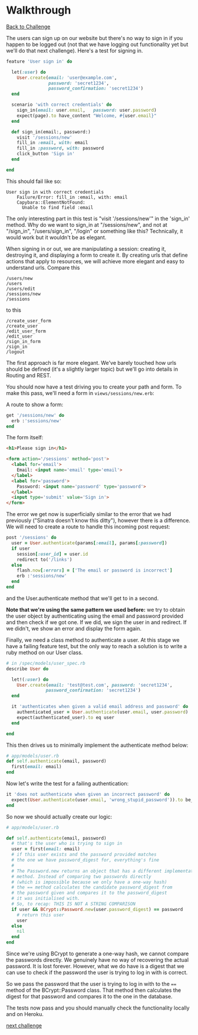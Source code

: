 # Walkthrough

[Back to Challenge](../23_signing_in.md)

The users can sign up on our website but there's no way to sign in if you happen to be logged out (not that we have logging out functionality yet but we'll do that next challenge). Here's a test for signing in.

```ruby
feature 'User sign in' do

  let(:user) do
    User.create(email: 'user@example.com',
                password: 'secret1234',
                password_confirmation: 'secret1234')
  end

  scenario 'with correct credentials' do
    sign_in(email: user.email,   password: user.password)
    expect(page).to have_content "Welcome, #{user.email}"
  end

  def sign_in(email:, password:)
    visit '/sessions/new'
    fill_in :email, with: email
    fill_in :password, with: password
    click_button 'Sign in'
  end

end
```

This should fail like so:

```
User sign in with correct credentials
    Failure/Error: fill_in :email, with: email
    Capybara::ElementNotFound:
      Unable to find field :email
```

The only interesting part in this test is "visit '/sessions/new'" in the 'sign_in' method.  Why do we want to sign_in at "/sessions/new", and not at "/sign_in", "/users/sign_in", "/login" or something like this? Technically, it would work but it wouldn't be as elegant.

When signing in or out, we are manipulating a session: creating it, destroying it, and displaying a form to create it. By creating urls that define actions that apply to resources, we will achieve more elegant and easy to understand urls. Compare this

```
/users/new
/users
/users/edit
/sessions/new
/sessions
```

to this

```
/create_user_form
/create_user
/edit_user_form
/edit_user
/sign_in_form
/sign_in
/logout
```

The first approach is far more elegant. We've barely touched how urls should be defined (it's a slightly larger topic) but we'll go into details in Routing and REST.

You should now have a test driving you to create your path and form. To make this pass, we'll need a form in `views/sessions/new.erb`:

A route to show a form:

```ruby
get '/sessions/new' do
  erb :'sessions/new'
end
```

The form itself:

```html
<h1>Please sign in</h1>

<form action='/sessions' method='post'>
  <label for='email'>
    Email: <input name='email' type='email'>
  </label>
  <label for='password'>
    Password: <input name='password' type='password'>
  </label>
  <input type='submit' value='Sign in'>
</form>
```

The error we get now is superficially similar to the error that we had previously ("Sinatra doesn't know this ditty"), however there is a difference. We will need to create a route to handle this incoming post request:

```ruby
post '/sessions' do
  user = User.authenticate(params[:email], params[:password])
  if user
    session[:user_id] = user.id
    redirect to('/links')
  else
    flash.now[:errors] = ['The email or password is incorrect']
    erb :'sessions/new'
  end
end
```

and the User.authenticate method that we'll get to in a second.

**Note that we're using the same pattern we used before:** we try to obtain the user object by authenticating using the email and password provided and then check if we got one. If we did, we sign the user in and redirect. If we didn't, we show an error and display the form again.

Finally, we need a class method to authenticate a user. At this stage we have a failing feature test, but the only way to reach a solution is to write a ruby method on our User class.

```ruby
# in /spec/models/user_spec.rb
describe User do

  let!(:user) do
    User.create(email: 'test@test.com', password: 'secret1234',
               password_confirmation: 'secret1234')
  end

  it 'authenticates when given a valid email address and password' do
    authenticated_user = User.authenticate(user.email, user.password)
    expect(authenticated_user).to eq user
  end

end

```

This then drives us to minimally implement the authenticate method below:

```ruby
# app/models/user.rb
def self.authenticate(email, password)
  first(email: email)
end

```

Now let's write the test for a failing authentication:
```ruby
it 'does not authenticate when given an incorrect password' do
  expect(User.authenticate(user.email, 'wrong_stupid_password')).to be_nil
end
```
So now we should actually create our logic:

```ruby
# app/models/user.rb

def self.authenticate(email, password)
  # that's the user who is trying to sign in
  user = first(email: email)
  # if this user exists and the password provided matches
  # the one we have password_digest for, everything's fine
  #
  # The Password.new returns an object that has a different implementation of the equality(`==`)
  # method. Instead of comparing two passwords directly
  # (which is impossible because we only have a one-way hash)
  # the == method calculates the candidate password_digest from
  # the password given and compares it to the password_digest
  # it was initialised with.
  # So, to recap: THIS IS NOT A STRING COMPARISON
  if user && BCrypt::Password.new(user.password_digest) == password
    # return this user
    user
  else
    nil
  end
end
```

Since we're using BCrypt to generate a one-way hash, we cannot compare the passwords directly. We genuinely have no way of recovering the actual password. It is lost forever. However, what we do have is a digest that we can use to check if the password the user is trying to log in with is correct.

So we pass the password that the user is trying to log in with to the `==` method of the BCrypt::Password class. That method then calculates the digest for that password and compares it to the one in the database.

The tests now pass and you should manually check the functionality locally and on Heroku.

[next challenge](../24_signing_out.md)
